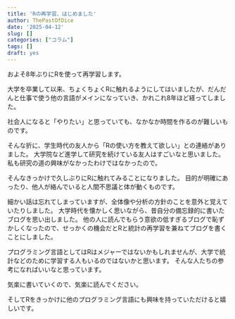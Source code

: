 ```yaml
---
title: 'Rの再学習、はじめました'
author: ThePastOfDice
date: '2025-04-12'
slug: []
categories: ["コラム"]
tags: []
draft: yes
---
```


およそ8年ぶりにRを使って再学習します。

大学を卒業して以来、ちょくちょくRに触れるようにしてはいましたが、だんだんと仕事で使う他の言語がメインになっていき、かれこれ8年ほど経ってしました。

社会人になると「やりたい」と思っていても、なかなか時間を作るのが難しいものです。

そんな折に、学生時代の友人から「Rの使い方を教えて欲しい」との連絡がありました。
大学院など進学して研究を続けている友人はすごいなと思いました。私も研究の道の興味がなかったわけではなかったので。

そんなきっかけで久しぶりにRに触れてみることになりました。
目的が明確にあったり、他人が絡んでいると人間不思議と体が動くものです。

細かい話は忘れてしまっていますが、全体像や分析の方針のことを意外と覚えていたりしました。
大学時代を懐かしく思いながら、昔自分の備忘録的に書いたブログを思い出しました。
他の人に読んでもらう意欲の低すぎるブログで恥ずかしくなったので、せっかくの機会だとRと統計の再学習を兼ねてブログを書くことにしました。

プログラミング言語としてはRはメジャーではないかもしれませんが、大学で統計などのために学習する人もいるのではないかと思います。
そんな人たちの参考になればいいなと思っています。

気楽に書いていくので、気楽に読んでください。

そしてRをきっかけに他のプログラミング言語にも興味を持っていただけると嬉しいです。
